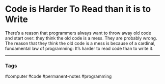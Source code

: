 # Code is Harder To Read than it is to Write

There’s a reason that programmers always want to throw away old code and start over: they think the old code is a mess. They are probably wrong. The reason that they think the old code is a mess is because of a cardinal, fundamental law of programming: It’s harder to read code than to write it.

---
### Tags
#computer #code #permanent-notes #programming
